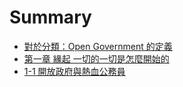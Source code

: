# Summary

* [對於分類：Open Government 的定義](README.md)
* [第一章 緣起 一切的一切是怎麼開始的](topic_1260.md)
* [1-1 開放政府與熱血公務員](topic_1261.md)

